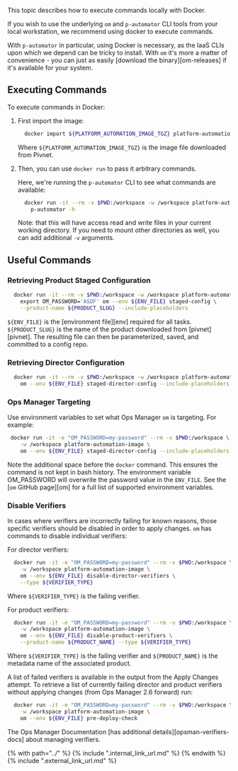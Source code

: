 This topic describes how to execute commands locally with Docker.

If you wish to use the underlying `om` and `p-automator` CLI tools from your local workstation,
we recommend using docker to execute commands.

With `p-automator` in particular, using Docker is necessary,
as the IaaS CLIs upon which we depend can be tricky to install.
With `om` it's more a matter of convenience -
you can just as easily [download the binary][om-releases] if it's available for your system.

## Executing Commands

To execute commands in Docker:

1. First import the image:

    ```bash
      docker import ${PLATFORM_AUTOMATION_IMAGE_TGZ} platform-automation-image
    ```

    Where `${PLATFORM_AUTOMATION_IMAGE_TGZ}` is the image file downloaded from Pivnet.

2. Then, you can use `docker run` to pass it arbitrary commands.

    Here, we're running the `p-automator` CLI to see what commands are available:

    ```bash
      docker run -it --rm -v $PWD:/workspace -w /workspace platform-automation-image \
        p-automator -h
    ```

    Note:  that this will have access read and write files in your current working directory.
    If you need to mount other directories as well, you can add additional `-v` arguments.

## Useful Commands

### Retrieving Product Staged Configuration

```bash
  docker run -it --rm -v $PWD:/workspace -w /workspace platform-automation-image \
    export OM_PASSWORD='ASDF' om --env ${ENV_FILE} staged-config \
    --product-name ${PRODUCT_SLUG} --include-placeholders
```

`${ENV_FILE}` is the [environment file][env] required for all tasks.
`${PRODUCT_SLUG}` is the name of the product downloaded from [pivnet][pivnet].
The resulting file can then be parameterized, saved, and committed to a config repo.

### Retrieving Director Configuration

```bash
  docker run -it --rm -v $PWD:/workspace -w /workspace platform-automation-image \
    om --env ${ENV_FILE} staged-director-config --include-placeholders
```

### Ops Manager Targeting

Use environment variables to set what Ops Manager `om` is targeting.
For example: 

```bash
 docker run -it -e "OM_PASSWORD=my-password" --rm -v $PWD:/workspace \
    -w /workspace platform-automation-image \
    om --env ${ENV_FILE} staged-director-config --include-placeholders
```

Note the additional space before the `docker` command.
This ensures the command is not kept in bash history. 
The environment variable OM_PASSWORD will overwrite the password value in the `ENV_FILE`.
See the [`om` GitHub page][om] for a full list of supported environment variables. 

### Disable Verifiers

In cases where verifiers are incorrectly failing for known reasons,
those specific verifiers should be disabled in order to apply changes.
`om` has commands to disable individual verifiers:

For director verifiers:
```bash
  docker run -it -e "OM_PASSWORD=my-password" --rm -v $PWD:/workspace \
    -w /workspace platform-automation-image \
    om --env ${ENV_FILE} disable-director-verifiers \
    --type ${VERIFIER_TYPE}
```

Where `${VERIFIER_TYPE}` is the failing verifier.

For product verifiers:
```bash
  docker run -it -e "OM_PASSWORD=my-password" --rm -v $PWD:/workspace \
    -w /workspace platform-automation-image \
    om --env ${ENV_FILE} disable-product-verifiers \
    --product-name ${PRODUCT_NAME} --type ${VERIFIER_TYPE}
```

Where `${VERIFIER_TYPE}` is the failing verifier
and `${PRODUCT_NAME}` is the metadata name of the associated product.

A list of failed verifiers is available in the output from the Apply Changes attempt.
To retrieve a list of currently failing director and product verifiers
without applying changes (from Ops Manager 2.6 forward) run:

```bash
  docker run -it -e "OM_PASSWORD=my-password" --rm -v $PWD:/workspace \
    -w /workspace platform-automation-image \
    om --env ${ENV_FILE} pre-deploy-check
```

The Ops Manager Documentation [has additional details][opsman-verifiers-docs] about managing verifiers.

{% with path="../" %}
    {% include ".internal_link_url.md" %}
{% endwith %}
{% include ".external_link_url.md" %}
